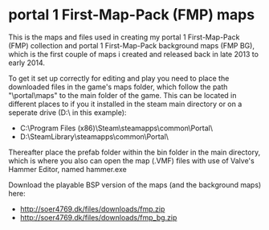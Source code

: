 # portal 1 First-Map-Pack (FMP) maps

This is the maps and files used in creating my portal 1 First-Map-Pack (FMP) collection and portal 1 First-Map-Pack background maps (FMP BG), which is the first couple of maps i created and released back in late 2013 to early 2014.

To get it set up correctly for editing and play you need to place the downloaded files in the game's maps folder, which follow the path "\portal\maps\" to the main folder of the game. This can be located in different places to if you it installed in the steam main directory or on a seperate drive (D:\ in this example):

- C:\Program Files (x86)\Steam\steamapps\common\Portal\
- D:\SteamLibrary\steamapps\common\Portal\

Thereafter place the prefab folder within the bin folder in the main directory, which is where you also can open the map (.VMF) files with use of Valve's Hammer Editor, named hammer.exe

Download the playable BSP version of the maps (and the background maps) here: 

- http://soer4769.dk/files/downloads/fmp.zip
- http://soer4769.dk/files/downloads/fmp_bg.zip
